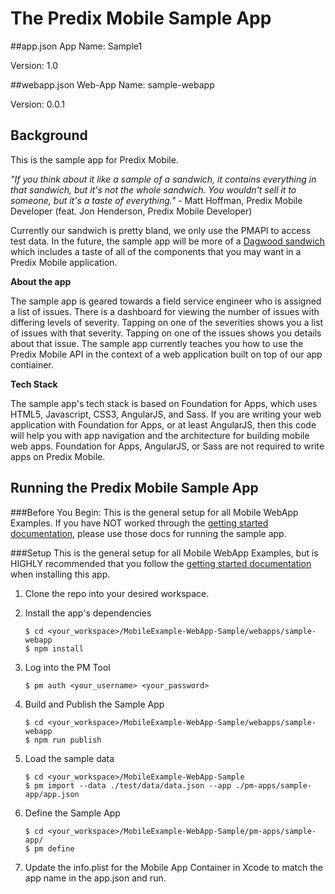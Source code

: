 # The Predix Mobile Sample App
##app.json
App Name: Sample1

Version: 1.0

##webapp.json
Web-App Name: sample-webapp

Version: 0.0.1

## Background
This is the sample app for Predix Mobile.  

*"If you think about it like a sample of a sandwich, it contains everything in that sandwich, but it's not the whole sandwich.  You wouldn't sell it to someone, but it's a taste of everything."* - Matt Hoffman, Predix Mobile Developer (feat. Jon Henderson, Predix Mobile Developer)

Currently our sandwich is pretty bland, we only use the PMAPI to access test data.  In the future, the sample app will be more of a [Dagwood sandwich](https://en.wikipedia.org/wiki/Dagwood_sandwich) which includes a taste of all of the components that you may want in a Predix Mobile application.

**About the app**

The sample app is geared towards a field service engineer who is assigned a list of issues.  There is a dashboard for viewing the number of issues with differing levels of severity.  Tapping on one of the severities shows you a list of issues with that severity.  Tapping on one of the issues shows you details about that issue.  The sample app currently teaches you how to use the Predix Mobile API in the context of a web application built on top of our app contiainer.  

**Tech Stack**

The sample app's tech stack is based on Foundation for Apps, which uses HTML5, Javascript, CSS3, AngularJS, and Sass.  If you are writing your web application with Foundation for Apps, or at least AngularJS, then this code will help you with app navigation and the architecture for building mobile web apps.  Foundation for Apps, AngularJS, or Sass are not required to write apps on Predix Mobile.

## Running the Predix Mobile Sample App

###Before You Begin:
This is the general setup for all Mobile WebApp Examples.
If you have NOT worked through the [getting started documentation](https://www.predix.io/docs#lVCblJRH), please use those docs for running the sample app.

###Setup
This is the general setup for all Mobile WebApp Examples, but is HIGHLY recommended that you follow the [getting started documentation](https://www.predix.io/docs#lVCblJRH) when installing this app.

1. Clone the repo into your desired workspace.

2. Install the app's dependencies
    ```
    $ cd <your_workspace>/MobileExample-WebApp-Sample/webapps/sample-webapp
    $ npm install
    ```

3. Log into the PM Tool
    ```
    $ pm auth <your_username> <your_password>
    ```

4. Build and Publish the Sample App
    ```
    $ cd <your_workspace>/MobileExample-WebApp-Sample/webapps/sample-webapp
    $ npm run publish
    ```
    
5. Load the sample data
    ```
    $ cd <your_workspace>/MobileExample-WebApp-Sample
    $ pm import --data ./test/data/data.json --app ./pm-apps/sample-app/app.json
    ```
    
6. Define the Sample App
    ```
    $ cd <your_workspace>/MobileExample-WebApp-Sample/pm-apps/sample-app/
    $ pm define
    ```
    
7. Update the info.plist for the Mobile App Container in Xcode to match the app name in the app.json and run.
